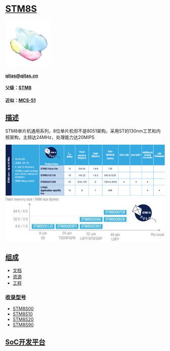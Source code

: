 ﻿# [STM8S](https://github.com/sochub/STM8S)
[![sites](SoC/SoC.png)](http://www.qitas.cn) 
####  qitas@qitas.cn
#### 父级：[STM8](https://github.com/sochub/STM8) 
#### 近似：[MCS-51](https://github.com/sochub/MCS-51)

## [描述](https://github.com/sochub/STM8S/wiki) 

STM8单片机通用系列，8位单片机但不是8051架构，采用ST的130nm工艺和内核架构，主频达24MHz，处理能力达20MIPS

[![sites](SoC/STM8S.png)](https://www.st.com/en/microcontrollers-microprocessors/stm8s-series.html) 
[![sites](SoC/STM8S00.png)](https://www.st.com/en/microcontrollers-microprocessors/stm8s-value-line.html) 

## [组成](https://github.com/sochub/STM8S)

- [文档](docs/)
- [资源](src/)
- [工程](project/)

### [收录型号](https://github.com/sochub/STM8S)

- [STM8S00](https://github.com/sochub/STM8S00) 
- [STM8S10](https://github.com/sochub/STM8S10) 
- [STM8S20](https://github.com/sochub/STM8S20) 
- [STM8S90](https://github.com/sochub/STM8S90) 

##  [SoC开发平台](http://www.qitas.cn)  

